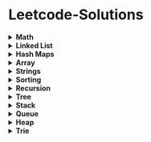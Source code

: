 # Leetcode-Solutions

<details>
	<summary> <strong> Math </strong> </summary>	
	
1. [`2235. Add Two Integers`](./Golang/Leetcode%202235%20Add%20Two%20Integers.go) : Simplest Leetcode Question
2. [`412. Fizz Buzz`](./Golang/Leetcode%20412%20Fizz%20Buzz%20Golang.go)
3. [`2469 Convert the Temperature`](./Golang/Leetcode%202469%20Convert%20the%20Temperature%20Golang%20Solution.go)
4. [`1952. Three Divisors`](./Golang/Leetcode%201952.%20Three%20Divisors.go)
5. [`2455. Average Value of Even Numbers That Are Divisible by Three`](./Golang/Leetcode%202455.%20Average%20Value%20of%20Even%20Numbers%20That%20Are%20Divisible%20by%20Three.go)
6. [`1313. Decompress Run-Length Encoded List`](./Golang/Leetcode%201313.%20Decompress%20Run-Length%20Encoded%20List.go)
7. [`507. Perfect Number`](./Golang/Leetcode%20507.%20Perfect%20Number.go)
8. [`657. Robot Return to Origin`](./Golang/Leetcode%20657.%20Robot%20Return%20to%20Origin.go)
9. [`561. Array Partition`](./Golang/Leetcode%20561.%20Array%20Partition.go)
10. [`2833. Furthest Point From Origin`](./Golang/Leetcode%202833.%20Furthest%20Point%20From%20Origin.go) : You can use if else condition if didn't know hashmaps
11. [`2427. Number of Common Factors`](./Golang/Leetcode%202427%20Number%20of%20Common%20Factors.go)
12. [`1979. Find Greatest Common Divisor of Array`](./Golang/Leetcode%201979.%20Find%20Greatest%20Common%20Divisor%20of%20Array.go)
13. [`9. Palindrome Number`](./Golang/Leetcode%209%20Palindrome%20Number.go)
14. [`1281. Subtract the Product and Sum of Digits of an Integer`](./Golang/Leetcode%201281%20Subtract%20the%20Product%20and%20Sum%20of%20Digits%20of%20an%20Integer.go)
15.  [`2413. Smallest Even Multiple`](./Golang/Leetcode%202413%20Smallest%20Even%20Multiple.go)
16.  [`1431. Kids With the Greatest Number of Candies`](./Golang/Leetcode%201431.%20Kids%20With%20the%20Greatest%20Number%20of%20Candies.go)
17.  [`2706. Buy Two Chocolates`](./Golang/Leetcode%202706%20Buy%20Two%20Chocolates.go)
18.  [`268. Missing Number`](./Golang/Leetcode%20268.%20Missing%20Number.go)
19.  [`2965. Find Missing and Repeated Values`](./Golang/Leetcode%202965.%20Find%20Missing%20and%20Repeated%20Values.go)
20.  [`2894. Divisible and Non-divisible Sums Difference`](./Golang/Leetcode%202894%20Divisible%20and%20Non-divisible%20Sums%20Difference.go)
21.  [`2769. Find the Maximum Achievable Number`](./Golang/Leetcode%202769%20Find%20the%20Maximum%20Achievable%20Number.go)
22.  [`2535. Difference Between Element Sum and Digit Sum of an Array`](./Golang/Leetcode%202535%20Difference%20Between%20Element%20Sum%20and%20Digit%20Sum%20of%20an%20Array.go)
23.  [`2544. Alternating Digit Sum`](./Golang/Leetcode%202544%20Alternating%20Digit%20Sum.go)
24.  [`2154. Keep Multiplying Found Values by Two`](./Golang/Leetcode%202154.%20Keep%20Multiplying%20Found%20Values%20by%20Two.go)
25.  [`1317. Convert Integer to the Sum of Two No-Zero Integers`](./Golang/Leetcode%201317.%20Convert%20Integer%20to%20the%20Sum%20of%20Two%20No-Zero%20Integers.go)
26.  [`1720. Decode XORed Array`](./Golang/Leetcode%201720.%20Decode%20XORed%20Array.go)
27.  [`2574. Left and Right Sum Differences`](./Golang/Leetcode%202574.%20Left%20and%20Right%20Sum%20Differences.go)
28.  [`191. Number of 1 Bits`](./Golang/Leetcode%20191.%20Number%20of%201%20Bits.go)
29.  [`2859. Sum of Values at Indices With K Set Bits`](./Golang/Leetcode%202859.%20Sum%20of%20Values%20at%20Indices%20With%20K%20Set%20Bits.go)
30.  [`509. Fibonacci Number`](./Golang/Leetcode%20509.%20Fibonacci%20Number.go)
31.  [`70. Climbing Stairs`](./Golang/Leetcode%2070.%20Climbing%20Stairs.go) : Similiar to Fibonacci
32.  [`231. Power of Two`](./Golang/Leetcode%20231.%20Power%20of%20Two.go)
33.  [`326. Power of Three`](./Golang/Leetcode%20326.%20Power%20of%20Three.go)
34.  [`342. Power of Four`](./Golang/Leetcode%20342.%20Power%20of%20Four.go)
35.  [`35. Search Insert Position`](./Golang/Leetcode%2035%20Search%20Insert%20Position.go) : Binary Search Implementation
36.  [`455. Assign Cookies`](./Golang/Leetcode%20455%20Assign%20Cookies.go)
37.  [`121. Best Time to Buy and Sell Stock`](./Golang/Leetcode%20121.%20Best%20Time%20to%20Buy%20and%20Sell%20Stock.go)
38.  [`1588. Sum of All Odd Length Subarrays`](./Golang/Leetcode%201588%20Sum%20of%20All%20Odd%20Length%20Subarrays.go)
39.  [`645. Set Mismatch`](./Golang/Leetcode%20645%20Set%20Mismatch.go)
40.  [`628. Maximum Product of Three Numbers`](./Golang/Leetcode%20628%20Maximum%20Product%20of%20Three%20Numbers.go)
41.  [`414. Third Maximum Number`](./Golang/Leetcode%20414.%20Third%20Maximum%20Number.go)
42.  [`2119. A Number After a Double Reversal`](./Golang/Leetcode%202119%20A%20Number%20After%20a%20Double%20Reversal.go)
43. [`1304. Find N Unique Integers Sum up to Zero`](./Golang/Leetcode%201304%20Find%20N%20Unique%20Integers%20Sum%20up%20to%20Zero.go)
44. [`2475. Number of Unequal Triplets in Array`](./Golang/Leetcode%202475%20Number%20of%20Unequal%20Triplets%20in%20Array.go)
45. [`1688. Count of Matches in Tournament`](./Golang/Leetcode%201688%20Count%20of%20Matches%20in%20Tournament.go)
46. [`389. Find the Difference`](./Golang/Leetcode%20389%20Find%20the%20Difference%20Golang%20Solution.go)
47. [`1512. Number of Good Pairs`](./Golang/Leetcode%201512%20Number%20of%20Good%20Pairs.go)
48.  [`2180. Count Integers With Even Digit Sum`](./Golang/Leetcode%202180%20Count%20Integers%20With%20Even%20Digit%20Sum.go)
49.  [`7. Reverse Integer`](./Golang/Leetcode%207%20Reverse%20Integer.go)
50.  [`66. Plus One`](./Golang/Leetcode%2066%20Plus%20One.go)
51.  [`2824. Count Pairs Whose Sum is Less than Target`](./Golang/Leetcode%202824%20Count%20Pairs%20Whose%20Sum%20is%20Less%20than%20Target.go)
52.  [`2807. Insert Greatest Common Divisors in Linked List`](./Golang/Leetcode%202807%20Insert%20Greatest%20Common%20Divisors%20in%20Linked%20List.go) : Medium Question but Medium - Easy level
53.  [`2125. Number of Laser Beams in a Bank`](./Golang/Leetcode%202125%20Number%20of%20Laser%20Beams%20in%20a%20Bank.go) : Medium - Easy level
54.  [`2870. Minimum Number of Operations to Make Array Empty`](./Golang/Leetcode%202870%20Minimum%20Number%20of%20Operations%20to%20Make%20Array%20Empty.go) : Medium - Easy level
55.  [`2396. Strictly Palindromic Number.go`](./Golang/Leetcode%202396.%20Strictly%20Palindromic%20Number.go)
56.   [`2610. Convert an Array Into a 2D Array With Conditions`](./Golang/Leetcode%202610%20Convert%20an%20Array%20Into%20a%202D%20Array%20With%20Conditions.go) : Medium
57.   [`380. Insert Delete GetRandom O(1)`](./Golang/Leetcode%20380.%20Insert%20Delete%20GetRandom%20O(1).go) : Medium
58.   [`46. Permutations`](./Golang/Leetcode%2046.%20Permutations.go) : Medium (Recursion)
59.   [`1291. Sequential Digits`](./Golang/Leetcode%201291.%20Sequential%20Digits.go) : Medium

</details>

<details>
	<summary> <strong> Linked List </strong> </summary>	
	
1. [`1290. Convert Binary Number in a Linked List to Integer`](./Golang/Leetcode%201290%20Convert%20Binary%20Number%20in%20a%20Linked%20List%20to%20Integer.go):  Given head which is a reference node to a singly-linked list. The value of each node in the linked list is either 0 or 1. The linked list holds the binary representation of a number. Return the decimal value of the number in the linked list.
2. [`876. Middle of the Linked List`](./Golang/Leetcode%20876%20Middle%20of%20the%20Linked%20List.go): Given the head of a singly linked list, return the middle node of the linked list. If there are two middle nodes, return the second middle node.
3. [`160. Intersection of Two Linked Lists`](./Golang/Leetcode%20160%20Intersection%20of%20Two%20Linked%20Lists.go): Given the heads of two singly linked-lists headA and headB, return the node at which the two lists intersect. If the two linked lists have no intersection at all, return null.
4. [`141. Linked List Cycle`](./Golang/Leetcode%20141%20Linked%20List%20Cycle.go): Given head, the head of a linked list, determine if the linked list has a cycle in it.
5. [`19. Remove Nth Node From End of List`](./Golang/Leetcode%2019%20Remove%20Nth%20Node%20From%20End%20of%20List.go): Given the head of a linked list, remove the nth node from the end of the list and return its head.
6. [`2095. Delete the Middle Node of a Linked List`](./Golang/blob/main/Golang/Leetcode%202095%20Delete%20the%20Middle%20Node%20of%20a%20Linked%20List.go): You are given the head of a linked list. Delete the middle node, and return the head of the modified linked list.
7.  [`2807. Insert Greatest Common Divisors in Linked List`](./Golang/Leetcode%202807%20Insert%20Greatest%20Common%20Divisors%20in%20Linked%20List.go) : Medium Question but Medium - Easy level
8. [`707. Design Linked List`](./Golang/Leetcode%20707%20Design%20Linked%20List.go): (Medium) Design your implementation of the linked list.
</details>

<details>
	<summary> <strong> Hash Maps </strong> </summary>	
	
1. [`1. Two Sum`](./Golang/Leetcode%201%20Two%20Sum.go)
2. [`217. Contains Duplicate`](./Golang/Leetcode%20217%20Contains%20Duplicate.go): Given an integer array nums, return true if any value appears at least twice in the array, and return false if every element is distinct.
3. [`2833. Furthest Point From Origin`](./Golang/Leetcode%202833.%20Furthest%20Point%20From%20Origin.go)
4. [`1748. Sum of Unique Elements`](./Golang/Leetcode%201748%20Sum%20of%20Unique%20Elements.go)
5. [`1207. Unique Number of Occurrences`](./Golang/Leetcode%201207.%20Unique%20Number%20of%20Occurrences.go)
6. [`2351. First Letter to Appear Twice`](./Golang/Leetcode%202351%20First%20Letter%20to%20Appear%20Twice.go)
7. [`387. First Unique Character in a String`](./Golang/Leetcode%20387.%20First%20Unique%20Character%20in%20a%20String.go)
8. [`2215. Find the Difference of Two Arrays`](./Golang/Leetcode%202215.%20Find%20the%20Difference%20of%20Two%20Arrays.go)
9. [`1941. Check if All Characters Have Equal Number of Occurrences`](./Golang/Leetcode%201941%20Check%20if%20All%20Characters%20Have%20Equal%20Number%20of%20Occurrences.go)
10. [`287. Find the Duplicate Number`](./Golang/Leetcode%20287%20Find%20the%20Duplicate%20Number.go)
11. [`2154. Keep Multiplying Found Values by Two`](./Golang/Leetcode%202154.%20Keep%20Multiplying%20Found%20Values%20by%20Two.go)
12. [`575. Distribute Candies`](./Golang/Leetcode%20575%20Distribute%20Candies.go)
13. [`1512. Number of Good Pairs`](./Golang/Leetcode%201512%20Number%20of%20Good%20Pairs.go)
14. [`169. Majority Element`](./Golang/Leetcode%20169%20Majority%20Element.go)
15. [`1624. Largest Substring Between Two Equal Characters`](./Golang/Leetcode%201624%20Largest%20Substring%20Between%20Two%20Equal%20Characters.go)
16. [`205. Isomorphic Strings`](./Golang/Leetcode%20205%20Isomorphic%20Strings.go)
17. [`242. Valid Anagram`](./Golang/Leetcode%20242%20Valid%20Anagram.go)
18. [`1832. Check if the Sentence Is Pangram`](./Golang/Leetcode%201832%20Check%20if%20the%20Sentence%20Is%20Pangram.go)
19. [`771. Jewels and Stones`](./Golang/Leetcode%20771%20Jewels%20and%20Stones.go)
20. [`202. Happy Number`](./Golang/Leetcode%20202%20Happy%20Number.go)
21. [`2965. Find Missing and Repeated Values`](./Golang/Leetcode%202965.%20Find%20Missing%20and%20Repeated%20Values.go)
22. [`1282. Group the People Given the Group Size They Belong To`](./Golang/Leetcode%201282%20Group%20the%20People%20Given%20the%20Group%20Size%20They%20Belong%20To.go)
23. [`2357. Make Array Zero by Subtracting Equal Amounts`](./Golang/Leetcode%202357%20Make%20Array%20Zero%20by%20Subtracting%20Equal%20Amounts.go)
24. [`1370. Increasing Decreasing String`](./Golang/Leetcode%201370%20Increasing%20Decreasing%20String.go)
25. [`2367. Number of Arithmetic Triplets`](./Golang/Leetcode%202367%20Number%20of%20Arithmetic%20Triplets.go)
26. [`1347. Minimum Number of Steps to Make Two Strings Anagram`](./Golang/Leetcode%201347.%20Minimum%20Number%20of%20Steps%20to%20Make%20Two%20Strings%20Anagram.go): Medium - Easy
27. [`2186. Minimum Number of Steps to Make Two Strings Anagram II`](./Golang/Leetcode%202186.%20Minimum%20Number%20of%20Steps%20to%20Make%20Two%20Strings%20Anagram%20II.go): Medium
28. [`1657. Determine if Two Strings Are Close`](./Golang/Leetcode%201657.%20Determine%20if%20Two%20Strings%20Are%20Close.go): Medium
29. [`380. Insert Delete GetRandom O(1)`](./Golang/Leetcode%20380.%20Insert%20Delete%20GetRandom%20O(1).go) : Medium
30. [`49. Group Anagrams`](./Golang/Leetcode%2049.%20Group%20Anagrams.go) : Medium
</details>

<details>
	<summary> <strong> Array </strong> </summary>		

1. [`2455. Average Value of Even Numbers That Are Divisible by Three`](./Golang/Leetcode%202455.%20Average%20Value%20of%20Even%20Numbers%20That%20Are%20Divisible%20by%20Three.go)
2. [`561. Array Partition`](./Golang/Leetcode%20561.%20Array%20Partition.go)
3. [`1313. Decompress Run-Length Encoded List`](./Golang/Leetcode%201313.%20Decompress%20Run-Length%20Encoded%20List.go)
4. [`2089. Find Target Indices After Sorting Array`](./Golang/Leetcode%202089%20Find%20Target%20Indices%20After%20Sorting%20Array.go)
5. [`2215. Find the Difference of Two Arrays`](./Golang/Leetcode%202215.%20Find%20the%20Difference%20of%20Two%20Arrays.go)
6. [`2798. Number of Employees Who Met the Target`](./Golang/Leetcode%202798%20Number%20of%20Employees%20Who%20Met%20the%20Target.go)
7. [`1431. Kids With the Greatest Number of Candies`](./Golang/Leetcode%201431.%20Kids%20With%20the%20Greatest%20Number%20of%20Candies.go)
8. [`2706. Buy Two Chocolates`](./Golang/Leetcode%202706%20Buy%20Two%20Chocolates.go)
9. [`191. Number of 1 Bits`](./Golang/Leetcode%20191.%20Number%20of%201%20Bits.go)
10. [`2859. Sum of Values at Indices With K Set Bits`](./Golang/Leetcode%202859.%20Sum%20of%20Values%20at%20Indices%20With%20K%20Set%20Bits.go)
11. [`1672. Richest Customer Wealth`](./Golang/Leetcode%201672%20Richest%20Customer%20Wealth.go)
12. [`2441. Largest Positive Integer That Exists With Its Negative`](./Golang/Leetcode%202441%20Largest%20Positive%20Integer%20That%20Exists%20With%20Its%20Negative.go)
13. [`2544. Alternating Digit Sum`](./Golang/Leetcode%202544%20Alternating%20Digit%20Sum.go)
14. [`1720. Decode XORed Array`](./Golang/Leetcode%201720.%20Decode%20XORed%20Array.go)
15. [`268. Missing Number`](./Golang/Leetcode%20268.%20Missing%20Number.go)
16. [`2965. Find Missing and Repeated Values`](./Golang/Leetcode%202965.%20Find%20Missing%20and%20Repeated%20Values.go)
17. [`1207. Unique Number of Occurrences`](./Golang/Leetcode%201207.%20Unique%20Number%20of%20Occurrences.go)
18. [`2574. Left and Right Sum Differences`](./Golang/Leetcode%202574.%20Left%20and%20Right%20Sum%20Differences.go)
19. [`455. Assign Cookies`](./Golang/Leetcode%20455%20Assign%20Cookies.go)
20. [`121. Best Time to Buy and Sell Stock`](./Golang/Leetcode%20121.%20Best%20Time%20to%20Buy%20and%20Sell%20Stock.go)
21. [`2475. Number of Unequal Triplets in Array`](./Golang/Leetcode%202475%20Number%20of%20Unequal%20Triplets%20in%20Array.go)
22. [`1913. Maximum Product Difference Between Two Pairs`](./Golang/Leetcode%201913%20Maximum%20Product%20Difference%20Between%20Two%20Pairs.go)
23. [`2176. Count Equal and Divisible Pairs in an Array`](./Golang/Leetcode%202176%20Count%20Equal%20and%20Divisible%20Pairs%20in%20an%20Array.go)
24. [`26. Remove Duplicates from Sorted Array`](./Golang/Leetcode%2026%20Remove%20Duplicates%20from%20Sorted%20Array.go)
25. [`1089. Duplicate Zeros`](./Golang/Leetcode%201089.%20Duplicate%20Zeros.go):  Given a fixed-length integer array arr, duplicate each occurrence of zero, shifting the remaining elements to the right.
26. [`2006. Count Number of Pairs With Absolute Difference K`](./Golang/Leetcode%202006%20Count%20Number%20of%20Pairs%20With%20Absolute%20Difference%20K.go)
27. [`628. Maximum Product of Three Numbers`](./Golang/Leetcode%20628%20Maximum%20Product%20of%20Three%20Numbers.go)
28. [`66. Plus One`](./Golang/Leetcode%2066%20Plus%20One.go)
29. [`2433. Find The Original Array of Prefix Xor`](./Golang/Leetcode%202433%20Find%20The%20Original%20Array%20of%20Prefix%20Xor.go)
30. [`2824. Count Pairs Whose Sum is Less than Target`](./Golang/Leetcode%202824%20Count%20Pairs%20Whose%20Sum%20is%20Less%20than%20Target.go)
31. [`1588. Sum of All Odd Length Subarrays`](./Golang/Leetcode%201588%20Sum%20of%20All%20Odd%20Length%20Subarrays.go)
32. [`2125. Number of Laser Beams in a Bank`](./Golang/Leetcode%202125%20Number%20of%20Laser%20Beams%20in%20a%20Bank.go) : Medium - Easy level
33. [`2870. Minimum Number of Operations to Make Array Empty`](./Golang/Leetcode%202870%20Minimum%20Number%20of%20Operations%20to%20Make%20Array%20Empty.go) : Medium - Easy level
34. [`2396. Strictly Palindromic Number.go`](./Golang/Leetcode%202396.%20Strictly%20Palindromic%20Number.go)
35. [`2610. Convert an Array Into a 2D Array With Conditions`](./Golang/Leetcode%202610%20Convert%20an%20Array%20Into%20a%202D%20Array%20With%20Conditions.go) : Medium
36. [`380. Insert Delete GetRandom O(1)`](./Golang/Leetcode%20380.%20Insert%20Delete%20GetRandom%20O(1).go) : Medium
37. [`46. Permutations`](./Golang/Leetcode%2046.%20Permutations.go) : Medium (Recursion)
</details>

<details>
	<summary> <strong> Strings </strong> </summary>	
	
1. [`657. Robot Return to Origin`](./Golang/Leetcode%20657.%20Robot%20Return%20to%20Origin.go)
2. [`2833. Furthest Point From Origin`](./Golang/Leetcode%202833.%20Furthest%20Point%20From%20Origin.go) : You can use if else condition if didn't know hashmaps
3. [`2351. First Letter to Appear Twice`](./Golang/Leetcode%202351%20First%20Letter%20to%20Appear%20Twice.go)
4. [`387. First Unique Character in a String`](./Golang/Leetcode%20387.%20First%20Unique%20Character%20in%20a%20String.go)
5. [`1704. Determine if String Halves Are Alike`](./Golang/Leetcode%201704.%20Determine%20if%20String%20Halves%20Are%20Alike.go)
6. [`744. Find Smallest Letter Greater Than Target`](./Golang/Leetcode%20744%20Find%20Smallest%20Letter%20Greater%20Than%20Target.go)
7. [`1816. Truncate Sentence`](./Golang/Leetcode%201816.%20Truncate%20Sentence.go)
8. [`1528. Shuffle String`](./Golang/Leetcode%201528.%20Shuffle%20String.go)
9. [`191. Number of 1 Bits`](./Golang/Leetcode%20191.%20Number%20of%201%20Bits.go)
10. [`1773. Count Items Matching a Rule`](./Golang/Leetcode%201773.%20Count%20Items%20Matching%20a%20Rule.go)
11. [`2114. Maximum Number of Words Found in Sentences`](./Golang/Leetcode%202114.%20Maximum%20Number%20of%20Words%20Found%20in%20Sentences.go)
12. [`1662. Check If Two String Arrays are Equivalent`](./Golang/Leetcode%201662.%20Check%20If%20Two%20String%20Arrays%20are%20Equivalent.go)
13. [`1678. Goal Parser Interpretation`](./Golang/Leetcode%201678%20Goal%20Parser%20Interpretation.go)
14. [`2273. Find Resultant Array After Removing Anagrams`](./Golang/Leetcode%202273.%20Find%20Resultant%20Array%20After%20Removing%20Anagrams.go)
15. [`2828. Check if a String Is an Acronym of Words`](./Golang/Leetcode%202828%20Check%20if%20a%20String%20Is%20an%20Acronym%20of%20Words.go)
16. [`2942. Find Words Containing Character`](./Golang/Leetcode%202942%20Find%20Words%20Containing%20Character.go)
17. [`1624. Largest Substring Between Two Equal Characters`](./Golang/Leetcode%201624%20Largest%20Substring%20Between%20Two%20Equal%20Characters.go)
18. [`1689. Partitioning Into Minimum Number Of Deci-Binary Numbers`](./Golang/Leetcode%201689%20Partitioning%20Into%20Minimum%20Number%20Of%20Deci-Binary%20Numbers.go)
19. [`1347. Minimum Number of Steps to Make Two Strings Anagram`](./Golang/Leetcode%201347.%20Minimum%20Number%20of%20Steps%20to%20Make%20Two%20Strings%20Anagram.go): Medium - Easy
20. [`2186. Minimum Number of Steps to Make Two Strings Anagram II`](./Golang/Leetcode%202186.%20Minimum%20Number%20of%20Steps%20to%20Make%20Two%20Strings%20Anagram%20II.go): Medium
21. 21. [`1657. Determine if Two Strings Are Close`](./Golang/Leetcode%201657.%20Determine%20if%20Two%20Strings%20Are%20Close.go): Medium
</details>

<details>
	<summary> <strong> Sorting </strong> </summary>	
	
1. [`1089. Duplicate Zeros`](./Golang/Leetcode%201089.%20Duplicate%20Zeros.go):  Given a fixed-length integer array arr, duplicate each occurrence of zero, shifting the remaining elements to the right.
</details>

<details>
	<summary> <strong> Recursion </strong> </summary>	
	
1. [`144 Binary Tree Preorder Traversal`](./Golang/Leetcode%20144%20Binary%20Tree%20Preorder%20Traversal.go)
2. [`94 Binary Tree Inorder Traversal`](./Golang/Leetcode%2094%20Binary%20Tree%20Inorder%20Traversal.go)
3. [`145 Binary Tree Postorder Traversal`](./Golang/Leetcode%20145%20Binary%20Tree%20Postorder%20Traversal.go)
4. [`231. Power of Two`](./Golang/Leetcode%20231.%20Power%20of%20Two.go)
5. [`326. Power of Three`](./Golang/Leetcode%20326.%20Power%20of%20Three.go)
6. [`342. Power of Four`](./Golang/Leetcode%20342.%20Power%20of%20Four.go)
7. [`46. Permutations`](./Golang/Leetcode%2046.%20Permutations.go) : Medium (Recursion)
8. [`1302. Deepest Leaves Sum`](./Golang/Leetcode%201302.%20Deepest%20Leaves%20Sum.go) : Medium
   
</details>


<details>
	<summary> <strong> Tree </strong> </summary>	
	
1. [`144 Binary Tree Preorder Traversal`](./Golang/Leetcode%20144%20Binary%20Tree%20Preorder%20Traversal.go)
2. [`94 Binary Tree Inorder Traversal`](./Golang/Leetcode%2094%20Binary%20Tree%20Inorder%20Traversal.go)
3. [`145 Binary Tree Postorder Traversal`](./Golang/Leetcode%20145%20Binary%20Tree%20Postorder%20Traversal.go)
4. [`938. Range Sum of BST`](./Golang/Leetcode%20938%20Range%20Sum%20of%20BST.go)
5. [`872. Leaf-Similar Trees`](./Golang/Leetcode%20872%20Leaf-Similar%20Trees.go)
6. [`1302. Deepest Leaves Sum`](./Golang/Leetcode%201302.%20Deepest%20Leaves%20Sum.go) : Medium
</details>

<details>
	<summary> <strong> Stack </strong> </summary>	
	
1. [`1089. Duplicate Zeros`](./Golang/Leetcode%201089.%20Duplicate%20Zeros.go):  Given a fixed-length integer array arr, duplicate each occurrence of zero, shifting the remaining elements to the right.
</details>

<details>
	<summary> <strong> Queue </strong> </summary>	
	
1. [`1089. Duplicate Zeros`](./Golang/Leetcode%201089.%20Duplicate%20Zeros.go):  Given a fixed-length integer array arr, duplicate each occurrence of zero, shifting the remaining elements to the right.
</details>

<details>
	<summary> <strong> Heap </strong> </summary>	
	
1. [`1089. Duplicate Zeros`](./Golang/Leetcode%201089.%20Duplicate%20Zeros.go):  Given a fixed-length integer array arr, duplicate each occurrence of zero, shifting the remaining elements to the right.
</details>

<details>
	<summary> <strong> Trie </strong> </summary>	
	
1. [`1089. Duplicate Zeros`](./Golang/Leetcode%201089.%20Duplicate%20Zeros.go):  Given a fixed-length integer array arr, duplicate each occurrence of zero, shifting the remaining elements to the right.
</details>
